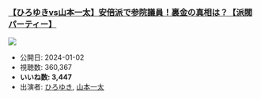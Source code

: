 ### [【ひろゆきvs山本一太】安倍派で参院議員！裏金の真相は？【派閥パーティー】](https://www.youtube.com/watch?v=sXxdYq4qchc)
[![](https://img.youtube.com/vi/sXxdYq4qchc/sddefault.jpg)](https://www.youtube.com/watch?v=sXxdYq4qchc)
-   公開日: 2024-01-02
-   視聴数: 360,367
-   **いいね数: 3,447**
-   出演者: [ひろゆき](/rehacq_fan/people/ひろゆき "wikilink"), [山本一太](/rehacq_fan/people/山本一太 "wikilink")
